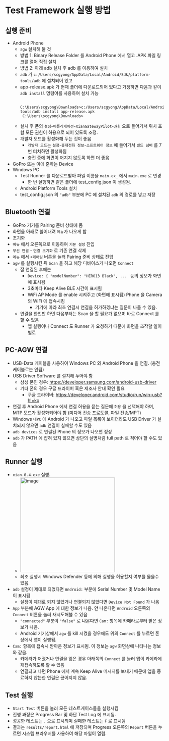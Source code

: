 # Test Framework 실행 방법

## 실행 준비
* Android Phone
  * `agw` 설치해 둘 것
   * 방법 1: Binary Release Folder 를 Android Phone 에서 열고 .APK 파일 링크를 열어 직접 설치
   * 방법 2: 아래 adb 설치 후 adb 를 이용하여 설치
    * `adb` 가 `c:/Users/scgyong/AppData/Local/Android/Sdk/platform-tools/adb` 에 설치되어 있고
    * app-release.apk 가 현재 폴더에 다운로드되어 있다고 가정하면 다음과 같이 `adb install` 명령어를 사용하여 설치 가능
      ```
       C:\Users\scgyong\Downloads>c:/Users/scgyong/AppData/Local/Android/Sdk/platform-tools/adb install app-release.apk
       C:\Users\scgyong\Downloads>
      ```
  * 설치 후 폰의 `설정`-`애플리케이션`-`XianGatewayPilot`-`권한` 으로 들어가서 위치 포함 모든 권한이 허용으로 되어 있도록 조정.
  * 개발자 모드를 활성화해 두는 것이 좋음
    * `개발자 모드`는 `설정`-`휴대전화 정보`-`소프트웨어 정보` 에 들어가서 `빌드 넘버` 를 7번 터치하면 활성화됨
    * 충전 중에 화면이 꺼지지 않도록 하면 더 좋음
* GoPro 또는 이에 준하는 Device
* Windows PC
  * Test Runner 를 다운로드받아 파일 이름을 `main.ex_` 에서 `main.exe` 로 변경
    * 한 번 실행하면 같은 폴더에 test_config.json 이 생성됨. 
  * Android Platform Tools 설치
  * test_config.json 의 `"adb"` 부분에 PC 에 설치된 `adb` 의 경로를 넣고 저장
 
## Bluetooth 연결
* GoPro 기기를 Pairing 준비 상태에 둠
 * 화면을 아래로 쓸어내려 `메뉴`가 나오게 함
  * 초기화
   * `메뉴` 에서 오른쪽으로 이동하여 `기본 설정` 진입
   * `무선 연결` - `연결 초기화` 로 기존 연결 삭제
  * `메뉴` 에서 `+페어링` 버튼을 눌러 Pairing 준비 상태로 진입
* `agw` 를 실행시킨 뒤 `Scan` 을 하고 해당 디바이스가 나오면 `Connect`
  * 잘 연결된 후에는
    * `Device: { "modelNumber": "HERO13 Black", ... ` 등의 정보가 화면에 표시됨
    * 3초마다 Keep Alive BLE 시간이 표시됨
    * WiFi AP Mode 를 enable 시켜주고 (화면에 표시됨) Phone 을 Camera 의 WiFi 에 접속시킴
      * 기기에 따라 최초 연결시 연결을 허가하겠냐는 질문이 나올 수 있음.
  * 연결을 한번만 하면 다음부터는 Scan 을 할 필요가 없으며 바로 Connect 를 할 수 있음
    * 앱 실행이나 Connect 도 Runner 가 요청하기 때문에 화면을 조작할 일이 별로 

## PC-AGW 연결
* USB-Data 케이블을 사용하여 Windows PC 와 Android Phone 을 연결. (충전 케이블로는 안됨)
* USB Driver Software 를 설치해 두어야 함
  * 삼성 폰인 경우: https://developer.samsung.com/android-usb-driver
  * 기타 폰의 경우 구글 드라이버 혹은 제조사 안내 확인 필요
    * 구글 드라이버: https://developer.android.com/studio/run/win-usb?hl=ko
* 연결 후 Android Phone 에서 연결 허용을 묻는 질문에 `허용` 을 선택해야 하며, MTP 모드가 활성화되어야 함 (미디어 전송 프로토콜, 파일 전송/MPT)
* Windows `내PC` 에 Android 가 나오고 파일 목록이 보이더라도 USB Driver 가 설치되지 않으면 `adb` 연결이 실패할 수도 있음
* `adb devices` 로 연결된 Phone 의 정보가 나오면 정상
 * `adb` 가 PATH 에 잡혀 있지 않으면 상단의 설명처럼 full path 로 적어야 할 수도 있음

## Runner 실행
* `xian.0.4.exe` 실행.
   * <img width="300" alt="image" src="https://github.com/user-attachments/assets/6572c8dc-dea3-4bbf-9fdd-2d7043296cdf" />
   * 최초 실행시 Windows Defender 등에 의해 실행을 허용할지 여부를 물을수 있음. 
* `adb` 설정이 제대로 되었다면 `Android:` 부분에 Serial Number 및 Model Name 이 표시됨
  * 설정이 제대로 되지 않았거나 연결되지 않았다면 `Device Not Found` 가 나옴
* `App` 부분에 AGW App 에 대한 정보가 나옴. 안 나온다면 `Android` 오른쪽의 `Connect` 버튼을 눌러 재시도해볼 수 있음
  * `"connected"` 부분이 `"false"` 로 나온다면 `Cam:` 항목에 카메라로부터 받은 정보가 나옴. 
  * Android 기기상에서 `agw` 를 kill 시켰을 경우에도 위의 `Connect` 를 누르면 폰 상에서 앱이 실행됨.
* `Cam:` 항목에 접속시 받아온 정보가 표시됨. 이 정보는 `agw` 화면상에 나타나는 정보와 같음.
  * 카메라가 꺼졌거나 연결을 잃은 경우 아래쪽의 `Connect` 를 눌러 앱이 카메라에 재접속하도록 할 수 있음
  * 연결되고 나면 Phone 에서 계속 Keep Alive 메시지를 보내기 때문에 앱을 종료하지 않는한 연결은 끊어지지 않음.
 
## Test 실행
* `Start Test` 버튼을 눌러 모든 테스트케이스들을 실행시킴
* 진행 과정은 Progress Bar 및 하단 Test Log 에 표시됨.
* 성공한 테스트는 `.` 으로 표시되며 실패한 테스트는 `F` 로 표시됨
* 결과는 `results/report.html` 에 저장되며 Progress 오른쪽의 `Report` 버튼을 누르면 시스템 브라우저를 사용하여 해당 파일이 열림.
